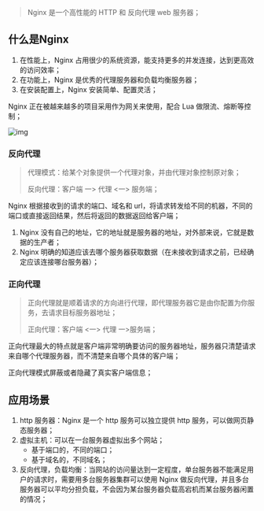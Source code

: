 > Nginx 是一个高性能的 HTTP 和 反向代理 web 服务器；

## 什么是Nginx

1. 在性能上，Nginx 占用很少的系统资源，能支持更多的并发连接，达到更高效的访问效率；
2. 在功能上，Nginx  是优秀的代理服务器和负载均衡服务器；
3. 在安装配置上，Nginx 安装简单、配置灵活；

Nginx  正在被越来越多的项目采用作为网关来使用，配合 Lua 做限流、熔断等控制；

![img](https://p3-juejin.byteimg.com/tos-cn-i-k3u1fbpfcp/03df0349279b4249ba6197815dcae4ad~tplv-k3u1fbpfcp-zoom-1.image?imageslim)

### 反向代理

> 代理模式：给某个对象提供一个代理对象，并由代理对象控制原对象；
>
> 反向代理：客户端 一> 代理 <一> 服务端；

Nginx  根据接收到的请求的端口、域名和 url，将请求转发给不同的机器，不同的端口或直接返回结果，然后将返回的数据返回给客户端；

1. Nginx  没有自己的地址，它的地址就是服务器的地址，对外部来说，它就是数据的生产者；
2. Nginx  明确的知道应该去哪个服务器获取数据（在未接收到请求之前，已经确定应该连接哪台服务器）；

### 正向代理

> 正向代理就是顺着请求的方向进行代理，即代理服务器它是由你配置为你服务，去请求目标服务器地址；
>
> 正向代理：客户端 <一> 代理 一>服务端；

正向代理最大的特点就是客户端非常明确要访问的服务器地址，服务器只清楚请求来自哪个代理服务器，而不清楚来自哪个具体的客户端；

正向代理模式屏蔽或者隐藏了真实客户端信息；

## 应用场景

1. http 服务器：Nginx  是一个 http 服务可以独立提供 http 服务，可以做网页静态服务器；
2. 虚拟主机：可以在一台服务器虚拟出多个网站；
   - 基于端口的，不同的端口；
   - 基于域名的，不同域名；
3. 反向代理，负载均衡：当网站的访问量达到一定程度，单台服务器不能满足用户的请求时，需要用多台服务器集群可以使用 Nginx   做反向代理，并且多台服务器可以平均分担负载，不会因为某台服务器负载高宕机而某台服务器闲置的情况；